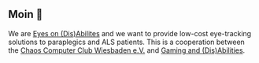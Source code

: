 ## Moin 👋

We are [Eyes on (Dis)Abilites](https://eyes-on-disabilities.org/) and we want to provide low-cost eye-tracking solutions to paraplegics and ALS patients.
This is a cooperation between the [Chaos Computer Club Wiesbaden e.V.](https://www.cccwi.de) and [Gaming and (Dis)Abilities](https://gaming.ifb-stiftung.de/eyes-on-disabilities-home/).
